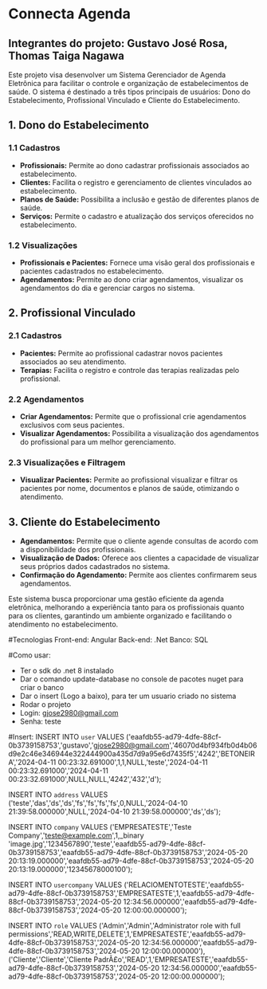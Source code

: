 # Connecta Agenda

## Integrantes do projeto: Gustavo José Rosa, Thomas Taiga Nagawa


Este projeto visa desenvolver um Sistema Gerenciador de Agenda Eletrônica para facilitar o controle e organização de estabelecimentos de saúde. O sistema é destinado a três tipos principais de usuários: Dono do Estabelecimento, Profissional Vinculado e Cliente do Estabelecimento.

## 1. Dono do Estabelecimento
### 1.1 Cadastros
- **Profissionais:** Permite ao dono cadastrar profissionais associados ao estabelecimento.
- **Clientes:** Facilita o registro e gerenciamento de clientes vinculados ao estabelecimento.
- **Planos de Saúde:** Possibilita a inclusão e gestão de diferentes planos de saúde.
- **Serviços:** Permite o cadastro e atualização dos serviços oferecidos no estabelecimento.

### 1.2 Visualizações
- **Profissionais e Pacientes:** Fornece uma visão geral dos profissionais e pacientes cadastrados no estabelecimento.
- **Agendamentos:** Permite ao dono criar agendamentos, visualizar os agendamentos do dia e gerenciar cargos no sistema.

## 2. Profissional Vinculado
### 2.1 Cadastros
- **Pacientes:** Permite ao profissional cadastrar novos pacientes associados ao seu atendimento.
- **Terapias:** Facilita o registro e controle das terapias realizadas pelo profissional.

### 2.2 Agendamentos
- **Criar Agendamentos:** Permite que o profissional crie agendamentos exclusivos com seus pacientes.
- **Visualizar Agendamentos:** Possibilita a visualização dos agendamentos do profissional para um melhor gerenciamento.

### 2.3 Visualizações e Filtragem
- **Visualizar Pacientes:** Permite ao profissional visualizar e filtrar os pacientes por nome, documentos e planos de saúde, otimizando o atendimento.

## 3. Cliente do Estabelecimento
- **Agendamentos:** Permite que o cliente agende consultas de acordo com a disponibilidade dos profissionais.
- **Visualização de Dados:** Oferece aos clientes a capacidade de visualizar seus próprios dados cadastrados no sistema.
- **Confirmação do Agendamento:** Permite aos clientes confirmarem seus agendamentos.

Este sistema busca proporcionar uma gestão eficiente da agenda eletrônica, melhorando a experiência tanto para os profissionais quanto para os clientes, garantindo um ambiente organizado e facilitando o atendimento no estabelecimento.

#Tecnologias
Front-end: Angular
Back-end: .Net
Banco: SQL

#Como usar:
- Ter o sdk do .net 8 instalado
- Dar o comando update-database no console de pacotes nuget para criar o banco
- Dar o insert (Logo a baixo), para ter um usuario criado no sistema
- Rodar o projeto
- Login: gjose2980@gmail.com
- Senha: teste

#Insert:
INSERT INTO `user` VALUES ('eaafdb55-ad79-4dfe-88cf-0b3739158753','gustavo','gjose2980@gmail.com','46070d4bf934fb0d4b06d9e2c46e346944e322444900a435d7d9a95e6d7435f5','4242','BETONEIRA','2024-04-11 00:23:32.691000',1,1,NULL,'teste','2024-04-11 00:23:32.691000','2024-04-11 00:23:32.691000',NULL,NULL,'4242','432','d');

INSERT INTO `address` VALUES ('teste','das','ds','ds','fs','fs','fs','fs',0,NULL,'2024-04-10 21:39:58.000000',NULL,'2024-04-10 21:39:58.000000','ds','ds');

INSERT INTO `company` VALUES ('EMPRESATESTE','Teste Company','teste@example.com',1,_binary 'image.jpg','1234567890','teste','eaafdb55-ad79-4dfe-88cf-0b3739158753','eaafdb55-ad79-4dfe-88cf-0b3739158753','2024-05-20 20:13:19.000000','eaafdb55-ad79-4dfe-88cf-0b3739158753','2024-05-20 20:13:19.000000','12345678000100');

INSERT INTO `usercompany` VALUES ('RELACIOMENTOTESTE','eaafdb55-ad79-4dfe-88cf-0b3739158753','EMPRESATESTE',1,'eaafdb55-ad79-4dfe-88cf-0b3739158753','2024-05-20 12:34:56.000000','eaafdb55-ad79-4dfe-88cf-0b3739158753','2024-05-20 12:00:00.000000');

INSERT INTO `role` VALUES ('Admin','Admin','Administrator role with full permissions','READ,WRITE,DELETE',1,'EMPRESATESTE','eaafdb55-ad79-4dfe-88cf-0b3739158753','2024-05-20 12:34:56.000000','eaafdb55-ad79-4dfe-88cf-0b3739158753','2024-05-20 12:00:00.000000'),('Cliente','Cliente','Cliente PadrÃ£o','READ',1,'EMPRESATESTE','eaafdb55-ad79-4dfe-88cf-0b3739158753','2024-05-20 12:34:56.000000','eaafdb55-ad79-4dfe-88cf-0b3739158753','2024-05-20 12:00:00.000000');


